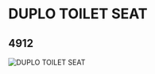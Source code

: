 # DUPLO TOILET SEAT
## 4912
![DUPLO TOILET SEAT](https://lc-www-live-s.legocdn.com/media/bricks/5/2/4494915.jpg)